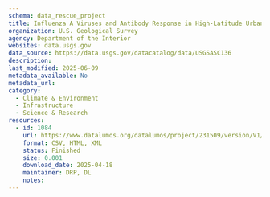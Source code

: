 ```yaml
---
schema: data_rescue_project 
title: Influenza A Viruses and Antibody Response in High-Latitude Urban Wintering Mallards (Anas platyrhynchos), Alaska, 2012-2015
organization: U.S. Geological Survey
agency: Department of the Interior
websites: data.usgs.gov
data_source: https://data.usgs.gov/datacatalog/data/USGSASC136
description: 
last_modified: 2025-06-09
metadata_available: No
metadata_url: 
category:
  - Climate & Environment 
  - Infrastructure 
  - Science & Research 
resources:
  - id: 1084
    url: https://www.datalumos.org/datalumos/project/231509/version/V1/view
    format: CSV, HTML, XML
    status: Finished
    size: 0.001
    download_date: 2025-04-18
    maintainer: DRP, DL
    notes: 
---
```

